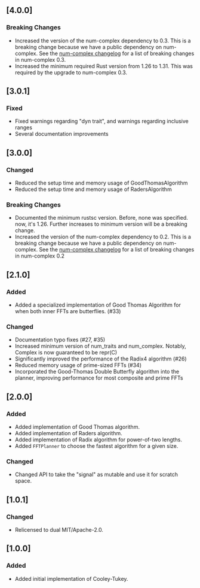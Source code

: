 ## [4.0.0]
### Breaking Changes
- Increased the version of the num-complex dependency to 0.3. This is a breaking change because we have a public dependency on num-complex.
See the [num-complex changelog](https://github.com/rust-num/num-complex/blob/master/RELEASES.md) for a list of breaking changes in num-complex 0.3.
- Increased the minimum required Rust version from 1.26 to 1.31. This was required by the upgrade to num-complex 0.3.


## [3.0.1]
### Fixed
- Fixed warnings regarding "dyn trait", and warnings regarding inclusive ranges
- Several documentation improvements

## [3.0.0]
### Changed
- Reduced the setup time and memory usage of GoodThomasAlgorithm
- Reduced the setup time and memory usage of RadersAlgorithm

### Breaking Changes
- Documented the minimum rustsc version. Before, none was specified. now, it's 1.26. Further increases to minimum version will be a breaking change.
- Increased the version of the num-complex dependency to 0.2. This is a breaking change because we have a public dependency on num-complex.
See the [num-complex changelog](https://github.com/rust-num/num-complex/blob/master/RELEASES.md) for a list of breaking changes in num-complex 0.2

## [2.1.0]
### Added
- Added a specialized implementation of Good Thomas Algorithm for when both inner FFTs are butterflies. (#33)

### Changed
- Documentation typo fixes (#27, #35)
- Increased minimum version of num_traits and num_complex. Notably, Complex<T> is now guaranteed to be repr(C)
- Significantly improved the performance of the Radix4 algorithm (#26)
- Reduced memory usage of prime-sized FFTs (#34)
- Incorporated the Good-Thomas Double Butterfly algorithm into the planner, improving performance for most composite and prime FFTs

## [2.0.0]
### Added
- Added implementation of Good Thomas algorithm.
- Added implementation of Raders algorithm.
- Added implementation of Radix algorithm for power-of-two lengths.
- Added `FFTPlanner` to choose the fastest algorithm for a given size.

### Changed
- Changed API to take the "signal" as mutable and use it for scratch space.

## [1.0.1]
### Changed
- Relicensed to dual MIT/Apache-2.0.

## [1.0.0]
### Added
- Added initial implementation of Cooley-Tukey.
